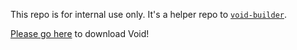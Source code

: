 This repo is for internal use only. It's a helper repo to [`void-builder`](https://github.com/voideditor/void-builder).

[Please go here](https://voideditor.com/download-beta) to download Void!
